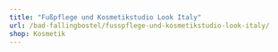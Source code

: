 ```yaml
---
title: "Fußpflege und Kosmetikstudio Look Italy"
url: /bad-fallingbostel/fusspflege-und-kosmetikstudio-look-italy/
shop: Kosmetik
---
```

